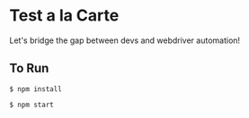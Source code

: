 # Test a la Carte
Let's bridge the gap between devs and webdriver automation!

## To Run
`$ npm install`

`$ npm start`
